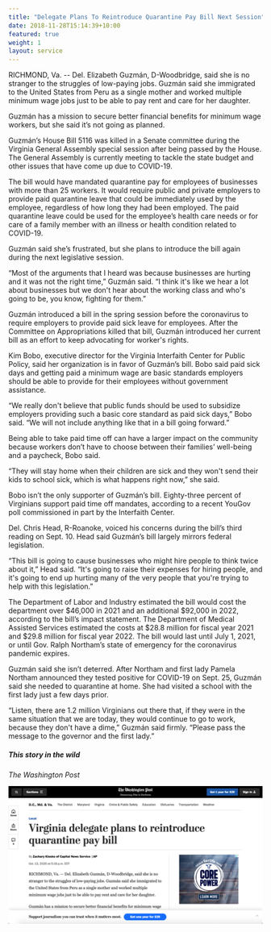 ```yaml
---
title: "Delegate Plans To Reintroduce Quarantine Pay Bill Next Session"
date: 2018-11-28T15:14:39+10:00
featured: true
weight: 1
layout: service
---
```



RICHMOND, Va. -- Del. Elizabeth Guzmán, D-Woodbridge, said she is no stranger to the struggles of low-paying jobs. Guzmán said she immigrated to the United States from Peru as a single mother and worked multiple minimum wage jobs just to be able to pay rent and care for her daughter. 

Guzmán has a mission to secure better financial benefits for minimum wage workers, but she said it’s not going as planned.

Guzmán’s House Bill 5116 was killed in a Senate committee during the Virginia General Assembly special session after being passed by the House. The General Assembly is currently meeting to tackle the state budget and other issues that have come up due to COVID-19.

The bill would have mandated quarantine pay for employees of businesses with more than 25 workers. It would require public and private employers to provide paid quarantine leave that could be immediately used by the employee, regardless of how long they had been employed. The paid quarantine leave could be used for the employee’s health care needs or for care of a family member with an illness or health condition related to COVID-19.

Guzmán said she’s frustrated, but she plans to introduce the bill again during the next legislative session. 

“Most of the arguments that I heard was because businesses are hurting and it was not the right time,” Guzmán said. “I think it's like we hear a lot about businesses but we don't hear about the working class and who's going to be, you know, fighting for them.”

Guzmán introduced a bill in the spring session before the coronavirus to require employers to provide paid sick leave for employees. After the Committee on Appropriations killed that bill, Guzmán introduced her current bill as an effort to keep advocating for worker's rights.

Kim Bobo, executive director for the Virginia Interfaith Center for Public Policy, said her organization is in favor of Guzmán’s bill. Bobo said paid sick days and getting paid a minimum wage are basic standards employers should be able to provide for their employees without government assistance.

“We really don't believe that public funds should be used to subsidize employers providing such a basic core standard as paid sick days,” Bobo said. “We will not include anything like that in a bill going forward.”

Being able to take paid time off can have a larger impact on the community because workers don’t have to choose between their families’ well-being and a paycheck, Bobo said.

“They will stay home when their children are sick and they won't send their kids to school sick, which is what happens right now,” she said.

Bobo isn’t the only supporter of Guzmán’s bill. Eighty-three percent of Virginians support paid time off mandates, according to a recent YouGov poll commissioned in part by the Interfaith Center. 

Del. Chris Head, R-Roanoke, voiced his concerns during the bill’s third reading on Sept. 10. Head said Guzmán’s bill largely mirrors federal legislation. 

“This bill is going to cause businesses who might hire people to think twice about it,” Head said. “It's going to raise their expenses for hiring people, and it's going to end up hurting many of the very people that you're trying to help with this legislation.”

The Department of Labor and Industry estimated the bill would cost the department over $46,000 in 2021 and an additional $92,000 in 2022, according to the bill’s impact statement. The Department of Medical Assisted Services estimated the costs at $28.8 million for fiscal year 2021 and $29.8 million for fiscal year 2022. The bill would last until July 1, 2021, or until Gov. Ralph Northam’s state of emergency for the coronavirus pandemic expires.

Guzmán said she isn’t deterred. After Northam and first lady Pamela Northam announced they tested positive for COVID-19 on Sept. 25, Guzmán said she needed to quarantine at home. She had visited a school with the first lady just a few days prior.

“Listen, there are 1.2 million Virginians out there that, if they were in the same situation that we are today, they would continue to go to work, because they don't have a dime,” Guzmán said firmly. “Please pass the message to the governor and the first lady.”

##### This story in the wild

*The Washington Post*

![](/images/news/no-quarantine-bill.png)